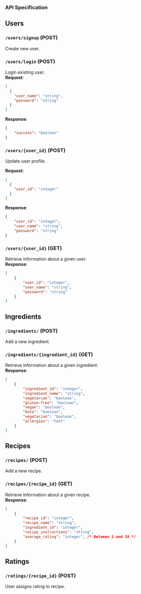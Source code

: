 ### API Specification

## Users
### `/users/signup` (POST)
Create new user.
### `/users/login` (POST)
Login existing user. <br />
**Request**:

```json
[
  {
    "user_name": "string",
    "password": "string"
  }
]
```
**Response**:

```json
{
    "success": "boolean"
}
```

### `/users/{user_id}` (POST)
Update user profile.

**Request**:

```json
[
  {
    "user_id": "integer"
  }
]
```
**Response**:

```json
{
    "user_id": "integer",
    "user_name": "string",
    "password": "string"
}
```
### `/users/{user_id}` (GET)
Retrieve information about a given user. <br />
**Response**:

```json
[
    {
        "user_id": "integer",
        "user_name": "string",
        "password": "string"
    }
]
```

## Ingredients
### `/ingredients/` (POST)
Add a new ingredient.
### `/ingredients/{ingredient_id}` (GET)
Retrieve information about a given ingredient.  <br />
**Response**:

```json
[
    {
        "ingredient_id": "integer",
        "ingredient_name": "string",
        "vegetarian": "boolean",
        "gluten-free": "boolean",
        "vegan": "boolean",
        "keto": "boolean",
        "vegetarian": "boolean",
        "allergies": "text"
    }
]
```

## Recipes
### `/recipes/` (POST)
Add a new recipe.
### `/recipes/{recipe_id}` (GET)
Retrieve information about a given recipe. <br />
**Response**:

```json
[
    {
        "recipe_id": "integer",
        "recipe_name": "string",
        "ingredient_id": "integer",
        "recipe_instructions": "string",
        "average_rating": "integer", /* Between 1 and 10 */
    }
]
```

## Ratings
### `/ratings/{recipe_id}` (POST)
User assigns rating to recipe.
